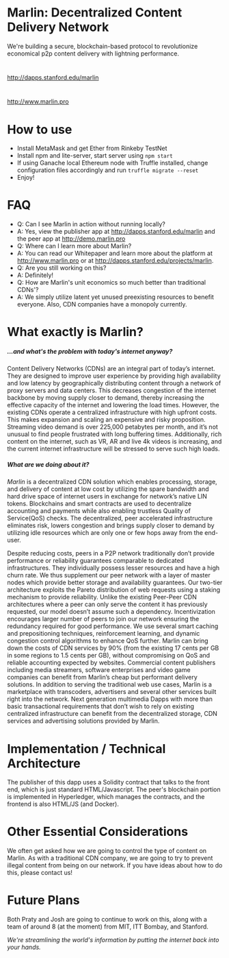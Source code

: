 # Marlin: Decentralized Content Delivery Network

We're building a secure, blockchain-based protocol to revolutionize economical p2p content delivery with lightning performance.
# 
http://dapps.stanford.edu/marlin
# 
http://www.marlin.pro


# How to use

  - Install MetaMask and get Ether from Rinkeby TestNet
  - Install npm and lite-server, start server using `npm start`
  - If using Ganache local Ethereum node with Truffle installed, change configuration files accordingly and run `truffle migrate --reset`
  - Enjoy! 

# FAQ
 - Q: Can I see Marlin in action without running locally?
 - A: Yes, view the publisher app at http://dapps.stanford.edu/marlin and the peer app at http://demo.marlin.pro
 - Q: Where can I learn more about Marlin? 
 - A: You can read our Whitepaper and learn more about the platform at http://www.marlin.pro or at http://dapps.stanford.edu/projects/marlin.
 - Q: Are you still working on this?
 - A: Definitely!
 - Q: How are Marlin's unit economics so much better than traditional CDNs'? 
 - A: We simply utilize latent yet unused preexisting resources to benefit everyone. Also, CDN companies have a monopoly currently.

# What exactly is Marlin?
##### ...and what's the problem with today's internet anyway?
Content Delivery Networks (CDNs) are an integral part of today’s internet. They are designed to improve user experience by providing high availability and low latency by geographically distributing content through a network of proxy servers and data centers. This decreases congestion of the internet backbone by moving supply closer to demand, thereby increasing the effective capacity of the internet and lowering the load times. However, the existing CDNs operate a centralized infrastructure with high upfront costs. This makes expansion and scaling an expensive and risky proposition. Streaming video demand is over 225,000 petabytes per month, and it’s not unusual to find people frustrated with long buffering times. Additionally, rich content on the internet, such as VR, AR and live 4k videos is increasing, and the current internet infrastructure will be stressed to serve such high loads.

##### What are we doing about it?
*Marlin* is a decentralized CDN solution which enables processing, storage, and delivery of content at low cost by utilizing the spare bandwidth and hard drive space of internet users in exchange for network’s native LIN tokens. Blockchains and smart contracts are used to decentralize accounting and payments while also enabling trustless Quality of Service(QoS) checks. The decentralized, peer accelerated infrastructure eliminates risk, lowers congestion and brings supply closer to demand by utilizing idle resources which are only one or few hops away from the end-user.

Despite reducing costs, peers in a P2P network traditionally don’t provide performance or reliability guarantees comparable to dedicated infrastructures. They individually possess lesser resources and have a high churn rate. We thus supplement our peer network with a layer of master nodes which provide better storage and availability guarantees. Our two-tier architecture exploits the Pareto distribution of web requests using a staking mechanism to provide reliability. Unlike the existing Peer-Peer CDN architectures where a peer can only serve the content it has previously requested, our model doesn’t assume such a dependency. Incentivization encourages larger number of peers to join our network ensuring the redundancy required for good performance. We use several smart caching and prepositioning techniques, reinforcement learning, and dynamic congestion control algorithms to enhance QoS further. Marlin can bring down the costs of CDN services by 90% (from the existing 17 cents per GB in some regions to 1.5 cents per GB), without compromising on QoS and reliable accounting expected by websites. Commercial content publishers including media streamers, software enterprises and video game companies can benefit from Marlin’s cheap but performant delivery solutions. In addition to serving the traditional web use cases, Marlin is a marketplace with transcoders, advertisers and several other services built right into the network. Next generation multimedia Dapps with more than basic transactional requirements that don’t wish to rely on existing centralized infrastructure can benefit from the decentralized storage, CDN services and advertising solutions provided by Marlin.

# Implementation / Technical Architecture
The publisher of this dapp uses a Solidity contract that talks to the front end, which is just standard HTML/Javascript. The peer's blockchain portion is implemented in Hyperledger, which manages the contracts, and the frontend is also HTML/JS (and Docker).

# Other Essential Considerations
We often get asked how we are going to control the type of content on Marlin. As with a traditional CDN company, we are going to try to prevent illegal content from being on our network. If you have ideas about how to do this, please contact us!

# Future Plans
Both Praty and Josh are going to continue to work on this, along with a team of around 8 (at the moment) from MIT, ITT Bombay, and Stanford. 

*We're streamlining the world's information by putting the internet back into your hands.*
